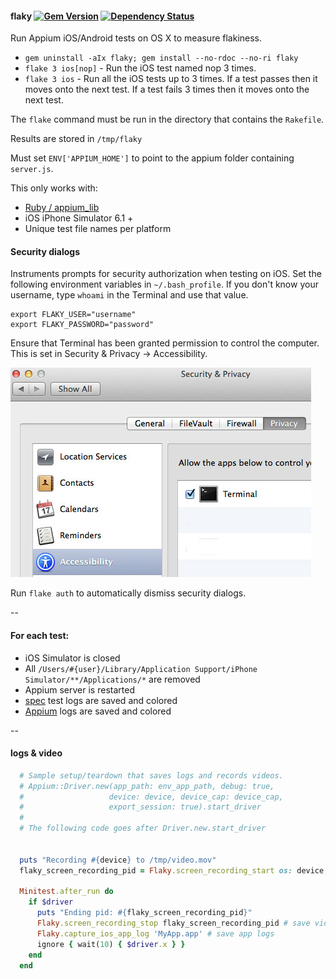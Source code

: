 #### flaky [![Gem Version](https://badge.fury.io/rb/flaky.png)](http://rubygems.org/gems/flaky) [![Dependency Status](https://gemnasium.com/appium/flaky.png)](https://gemnasium.com/appium/flaky)

Run Appium iOS/Android tests on OS X to measure flakiness.

- `gem uninstall -aIx flaky; gem install --no-rdoc --no-ri flaky`
- `flake 3 ios[nop]` - Run the iOS test named nop 3 times.
- `flake 3 ios` - Run all the iOS tests up to 3 times.
If a test passes then it moves onto the next test.
If a test fails 3 times then it moves onto the next test.

The `flake` command must be run in the directory that contains the `Rakefile`.

Results are stored in `/tmp/flaky`

Must set `ENV['APPIUM_HOME']` to point to the appium folder containing `server.js`.

This only works with:

- [Ruby / appium_lib](https://github.com/appium/ruby_lib)
- iOS iPhone Simulator 6.1 +
- Unique test file names per platform

#### Security dialogs

Instruments prompts for security authorization when testing on iOS.
Set the following environment variables in `~/.bash_profile`.
If you don't know your username, type `whoami` in the Terminal and use that value.

```
export FLAKY_USER="username"
export FLAKY_PASSWORD="password"
```

Ensure that Terminal has been granted permission to control the computer. This is set in Security & Privacy -> Accessibility.

![](doc/accessibility_terminal.jpg)

Run `flake auth` to automatically dismiss security dialogs.

--

#### For each test:

- iOS Simulator is closed
- All `/Users/#{user}/Library/Application Support/iPhone Simulator/**/Applications/*` are removed
- Appium server is restarted
- [spec](https://github.com/bootstraponline/spec) test logs are saved and colored
- [Appium](https://github.com/appium/appium) logs are saved and colored

--

#### logs & video

```ruby
  # Sample setup/teardown that saves logs and records videos.
  # Appium::Driver.new(app_path: env_app_path, debug: true,
  #                   device: device, device_cap: device_cap,
  #                   export_session: true).start_driver
  #
  # The following code goes after Driver.new.start_driver


  puts "Recording #{device} to /tmp/video.mov"
  flaky_screen_recording_pid = Flaky.screen_recording_start os: device, path: '/tmp/video.mov'

  Minitest.after_run do
    if $driver
      puts "Ending pid: #{flaky_screen_recording_pid}"
      Flaky.screen_recording_stop flaky_screen_recording_pid # save video
      Flaky.capture_ios_app_log 'MyApp.app' # save app logs
      ignore { wait(10) { $driver.x } }
    end
  end
```

